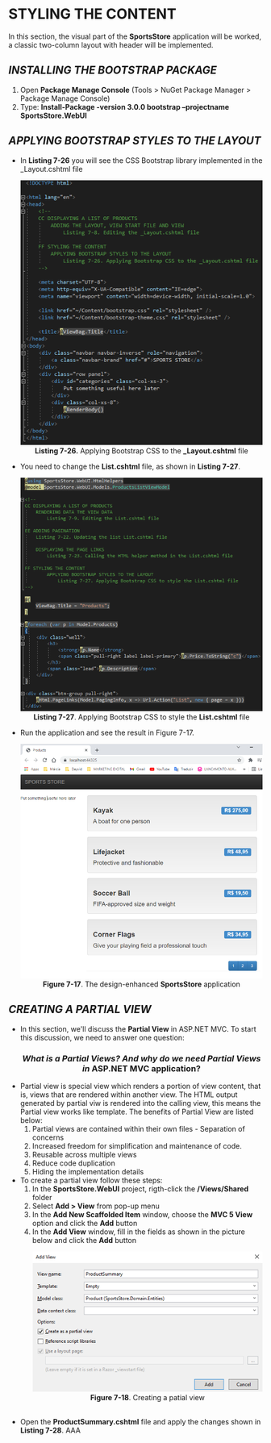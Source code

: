 <h1>STYLING THE CONTENT</h1>
<p>In this section, the visual part of the <b>SportsStore</b> application will be worked, a classic two-column layout with header will be implemented.</p>

<h2><i>INSTALLING THE BOOTSTRAP PACKAGE</i></h2>
<ol>
	<li>
		Open <b>Package Manage Console</b> (Tools > NuGet Package Manager > Package Manage Console)
	</li>
	<li>
		Type: <b>Install-Package -version 3.0.0 bootstrap –projectname SportsStore.WebUI</b>
	</li>
</ol>

<h2><i>APPLYING BOOTSTRAP STYLES TO THE LAYOUT</i></h2>
    <ul>
        <li>
            In <b>Listing 7-26</b> you will see the CSS Bootstrap library implemented in the _Layout.cshtml file
            <p align="center">
                <img src="Pictures/Listing 7-26.png" /><br />
                <b>Listing 7-26.</b> Applying Bootstrap CSS to the <b>_Layout.cshtml</b> file
            </p>
        </li>
        <li>
            You need to change the <b>List.cshtml</b> file, as shown in <b>Listing 7-27</b>.
            <p align="center">
                <img src="Pictures/Listing 7-27.png" /><br />
                <b>Listing 7-27</b>. Applying Bootstrap CSS to style the <b>List.cshtml</b> file
            </p>
        </li>
        <li>
            Run the application and see the result in Figure 7-17. 
            <p align="center">
                <img src="Pictures/Figure 7-17.png" /><br />
                <b>Figure 7-17</b>. The design-enhanced <b>SportsStore</b> application
            </p>
        </li>        
    </ul>

<h2><i>CREATING A PARTIAL VIEW</i></h2>
    <ul>
        <li>
          In this section, we'll discuss the <b>Partial View</b> in ASP.NET MVC. To start this discussion, we need to answer one question:
            <h3 align="center"><i>What is a <b>Partial Views</b>? And why do we need <b>Partial Views</b> in </i> ASP.NET MVC application?</h3>
        </li>
        <li>
            Partial view is special view which renders a portion of view content, that is, views that are rendered within another view. The HTML output generated by partial viw is rendered into the calling view, this means the Partial view works like template. The benefits of Partial View are listed below:
            <ol>
                <li>Partial views are contained within their own files - Separation of concerns</li>
                <li>Increased freedom for simplification and maintenance of code.</li>
                <li>Reusable across multiple views</li>
                <li>Reduce code duplication</li>
                <li>Hiding the implementation details</li>
            </ol>
        </li>
        <li>
            To create a partial view follow these steps:
            <ol>
                <li>In the <b>SportsStore.WebUI</b> project, rigth-click the <b>/Views/Shared</b> folder</li>
                <li>Select <b>Add > View</b> from pop-up menu</li>
                <li>In the <b>Add New Scaffolded Item</b> window, choose the <b>MVC 5 View</b> option and click the <b>Add</b> button</li>
                <li>
                    In the <b>Add View</b> window, fill in the fields as shown in the picture below and click the <b>Add</b> button
                    <p align="center">
                        <img src="Pictures/Figure 7-18.png" /><br />
                        <b>Figure 7-18</b>. Creating a patial view
                    </p>
                </li>
            </ol><br />
        </li>
        <li>
            Open the <b>ProductSummary.cshtml</b> file and apply the changes shown in <b>Listing 7-28</b>.
            AAA
        </li>
    </ul>